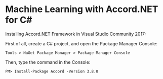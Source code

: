 # Machine Learning with Accord.NET for C#

Installing Accord.NET Framework in Visual Studio Community 2017:

First of all, create a C# project, and open the Package Manager Console:

```
Tools > NuGet Package Manager > Package Manager Console
```

Then, type the command in the Console:

```
PM> Install-Package Accord -Version 3.8.0
```
